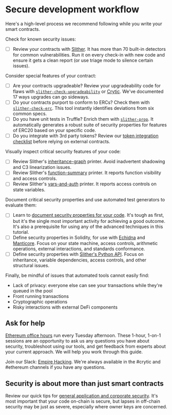 # Secure development workflow

Here's a high-level process we recommend following while you write your smart contracts.

Check for known security issues:

- [ ] Review your contracts with [Slither](https://github.com/crytic/slither). It has more than 70 built-in detectors for common vulnerabilities. Run it on every check-in with new code and ensure it gets a clean report (or use triage mode to silence certain issues).

Consider special features of your contract:

- [ ] Are your contracts upgradeable? Review your upgradeability code for flaws with [`slither-check-upgradeability`](https://github.com/crytic/slither/wiki/Upgradeability-Checks) or [Crytic](https://blog.trailofbits.com/2020/06/12/upgradeable-contracts-made-safer-with-crytic/). We've documented 17 ways upgrades can go sideways.
- [ ] Do your contracts purport to conform to ERCs? Check them with [`slither-check-erc`](https://github.com/crytic/slither/wiki/ERC-Conformance). This tool instantly identifies deviations from six common specs.
- [ ] Do you have unit tests in Truffle? Enrich them with [`slither-prop`](https://github.com/crytic/slither/wiki/Property-generation). It automatically generates a robust suite of security properties for features of ERC20 based on your specific code.
- [ ] Do you integrate with 3rd party tokens? Review our [token integration checklist](./token_integration.md) before relying on external contracts. 

Visually inspect critical security features of your code:

- [ ] Review Slither's [inheritance-graph](https://github.com/trailofbits/slither/wiki/Printer-documentation#inheritance-graph) printer. Avoid inadvertent shadowing and C3 linearization issues.
- [ ] Review Slither's [function-summary](https://github.com/trailofbits/slither/wiki/Printer-documentation#function-summary) printer. It reports function visibility and access controls.
- [ ] Review Slither's [vars-and-auth](https://github.com/trailofbits/slither/wiki/Printer-documentation#variables-written-and-authorization) printer. It reports access controls on state variables.

Document critical security properties and use automated test generators to evaluate them:

- [ ] Learn to [document security properties for your code](/program-analysis/). It's tough as first, but it's the single most important activity for achieving a good outcome. It's also a prerequisite for using any of the advanced techniques in this tutorial.
- [ ] Define security properties in Solidity, for use with [Echidna](https://github.com/crytic/echidna) and [Manticore](https://manticore.readthedocs.io/en/latest/verifier.html). Focus on your state machine, access controls, arithmetic operations, external interactions, and standards conformance.
- [ ] Define security properties with [Slither's Python API](/program-analysis/slither). Focus on inheritance, variable dependencies, access controls, and other structural issues.

Finally, be mindful of issues that automated tools cannot easily find:

* Lack of privacy: everyone else can see your transactions while they're queued in the pool
* Front running transactions
* Cryptographic operations
* Risky interactions with external DeFi components

## Ask for help

[Ethereum office hours](https://calendly.com/dan-trailofbits/office-hours) run every Tuesday afternoon. These 1-hour, 1-on-1 sessions are an opportunity to ask us any questions you have about security, troubleshoot using our tools, and get feedback from experts about your current approach. We will help you work through this guide.

Join our Slack: [Empire Hacking](https://join.slack.com/t/empirehacking/shared_invite/zt-h97bbrj8-1jwuiU33nnzg67JcvIciUw). We're always available in the #crytic and #ethereum channels if you have any questions.

## Security is about more than just smart contracts

Review our quick tips for [general application and corporate security](https://docs.google.com/document/d/1-_0Wlwch_vtkPM4F-SdEXLjQYaYT7KoPlU2rjt7tkLQ/edit?usp=sharing). It's most important that your code on-chain is secure, but lapses in off-chain security may be just as severe, especially where owner keys are concerned.
